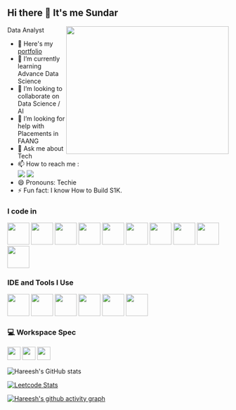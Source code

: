 ## Hi there 👋 It's me Sundar

Data Analyst
<img align="right" width="370" height="290" src="https://i.pinimg.com/originals/47/f0/34/47f0342cec72b800463bf003eac1257e.gif">
- 🔭 Here's my [portfolio](https:///)                                                 
- 🌱 I’m currently learning Advance Data Science
- 👯 I’m looking to collaborate on Data Science / AI
- 🤔 I’m looking for help with Placements in FAANG
- 💬 Ask me about Tech
- 📫 How to reach me :
<br /> [<img src="https://img.shields.io/badge/Twitter-1DA1F2?style=for-the-badge&logo=twitter&logoColor=white" />](https://twitter.com/_speedy24) [<img src="https://img.shields.io/badge/LinkedIn-0077B5?style=for-the-badge&logo=linkedin&logoColor=white" />](https://www.linkedin.com/in/sundars24)
- 😄 Pronouns: Techie
- ⚡ Fun fact: I know How to Build S1K.

### I code in
<img height="50" width="50" src="https://img.icons8.com/color/48/000000/python.png" /> <img height="50" width="50" src="https://img.icons8.com/color/48/000000/c-programming.png" /> <img height="50" width="50" src="https://img.icons8.com/color/48/000000/c-plus-plus-logo.png" /> <img height="50" width="50" src="https://img.icons8.com/color/48/000000/java-coffee-cup-logo.png" /> <img height="50" width="50" src="https://img.icons8.com/color/48/000000/html-5.png" /> <img height="50" width="50" src="https://img.icons8.com/color/48/000000/css3.png" /> <img height="50" width="50" src="https://img.icons8.com/color/48/000000/sass.png"/> <img height="50" width="50" src="https://img.icons8.com/color/48/000000/javascript.png"/> <img height="50" width="50" src="https://img.icons8.com/color/48/000000/tensorflow.png"/> <img height="50" width="50" src="https://img.icons8.com/color/48/000000/mysql-logo.png"/>

### IDE and Tools I Use
<img height="50" width="50" src="https://img.icons8.com/color/48/000000/visual-studio-code-2019.png"/> <img height="50" width="50" src="https://img.icons8.com/color/48/000000/pycharm.png"/> <img height="50" width="50" src="https://img.icons8.com/color/50/000000/git.png"/> <img height="50" src="https://img.icons8.com/officel/480/null/java-eclipse.png"/> <img height="50" width="50" src="https://img.icons8.com/doodle/48/000000/adobe-photoshop.png"/> <img height="50" src="https://img.shields.io/badge/Adobe%20XD-FF61F6?style=for-the-badge&logo=Adobe%20XD&logoColor=white"/>


### 💻 Workspace Spec
<img height="30" src="[https://img.shields.io/badge/Macbook-Pro_M1-ED1C24?style=for-the-badge&logo=apple&logoColor=white](https://in.store.asus.com/media/catalog/product/9/0/90nr0704-m00je0-fx506he-hn385ws.png)"/> <img height="30" src="[https://img.shields.io/badge/NVIDIA-GTX1650-76B900?style=for-the-badge&logo=nvidia&logoColor=white](https://www.google.com/url?sa=i&url=https%3A%2F%2Fwww.msi.com%2FGraphics-Card%2FGeForce-RTX-3050-GAMING-X-8G&psig=AOvVaw3fmChM4R5B1HBzyAaY9oVp&ust=1713180207385000&source=images&cd=vfe&opi=89978449&ved=0CBIQjRxqFwoTCNjwofLLwYUDFQAAAAAdAAAAABAK)"/>  <img height="30" src="https://www.google.com/imgres?q=intel%20i7%2011th%20generation&imgurl=https%3A%2F%2Fupload.wikimedia.org%2Fwikipedia%2Fen%2F5%2F5d%2FIntel_Core_i7_%252811th_generation%252C_logo%2529.svg&imgrefurl=https%3A%2F%2Fen.wikipedia.org%2Fwiki%2FList_of_Intel_Core_i7_processors&docid=pgvCpreupTN3MM&tbnid=LSBvoj06Pg1AtM&vet=12ahUKEwjmrLaFzMGFAxWWxKACHQtqB58QM3oECGMQAA..i&w=800&h=800&hcb=2&itg=1&ved=2ahUKEwjmrLaFzMGFAxWWxKACHQtqB58QM3oECGMQAA"/> 

![Hareesh's GitHub stats](https://github-readme-stats.vercel.app/api?username=hareesh-r&theme=dark&show_icons=true&&hide=issues,contribs)

[![Leetcode Stats](https://leetcard.jacoblin.cool/hareeshprogrammer?ext=contest&theme=dark)](https://leetcode.com/hareeshprogrammer)

[![Hareesh's github activity graph](https://github-readme-activity-graph.vercel.app/graph?username=hareesh-r&bg_color=000000&color=ffffff&line=51f565&point=ffffff&area=true&hide_border=true)](https://github.com/ashutosh00710/github-readme-activity-graph)
